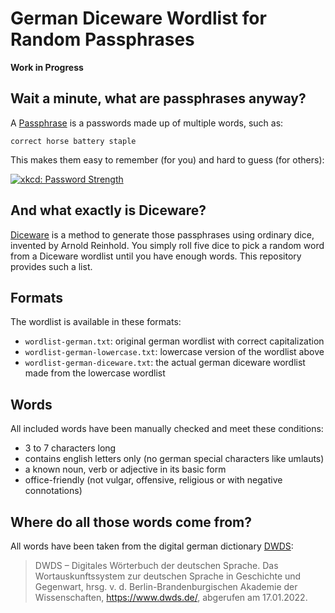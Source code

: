 # German Diceware Wordlist for Random Passphrases

**Work in Progress**

## Wait a minute, what are passphrases anyway?

A [Passphrase](https://en.wikipedia.org/wiki/Passphrase) is a passwords made
up of multiple words, such as:

    correct horse battery staple

This makes them easy to remember (for you) and hard to guess (for others):

[![xkcd: Password Strength](https://imgs.xkcd.com/comics/password_strength.png "xkcd: Password Strength")](https://xkcd.com/936)

## And what exactly is Diceware?

[Diceware](https://en.wikipedia.org/wiki/Diceware) is a method to generate
those passphrases using ordinary dice, invented by Arnold Reinhold.
You simply roll five dice to pick a random word from a Diceware wordlist until
you have enough words.
This repository provides such a list.

## Formats

The wordlist is available in these formats:

- `wordlist-german.txt`: original german wordlist with correct capitalization
- `wordlist-german-lowercase.txt`: lowercase version of the wordlist above
- `wordlist-german-diceware.txt`: the actual german diceware wordlist made from
  the lowercase wordlist

## Words

All included words have been manually checked and meet these conditions:

- 3 to 7 characters long
- contains english letters only (no german special characters like umlauts)
- a known noun, verb or adjective in its basic form
- office-friendly (not vulgar, offensive, religious or with negative
  connotations)

## Where do all those words come from?

All words have been taken from the digital german dictionary
[DWDS](https://www.dwds.de/):

> DWDS – Digitales Wörterbuch der deutschen Sprache.
> Das Wortauskunftssystem zur deutschen Sprache in Geschichte und Gegenwart,
> hrsg. v. d. Berlin-Brandenburgischen Akademie der Wissenschaften,
> <https://www.dwds.de/>, abgerufen am 17.01.2022.
